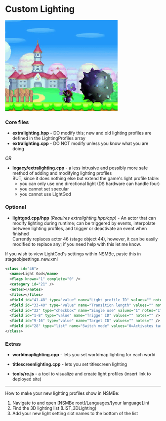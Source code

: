 # Custom Lighting

![Alt Text](image.gif)

### Core files
* **extralighting.hpp** - DO modify this; new and old lighting profiles are defined in the LightingProfiles array
* **extralighting.cpp** - DO NOT modify unless you know what you are doing

*OR*
* **legacy/extralighting.cpp** - a less intrusive and possibly more safe method of adding and modifying lighting profiles\
BUT, since it does nothing else but extend the game's light profile table:
	- you can only use one directional light (DS hardware can handle four)
	- you cannot set specular
	- you cannot use LightGod

### Optional
* **lightgod.cpp/hpp** (*Requires extralighting.hpp/cpp*) - An actor that can modify lighting during runtime; can be triggered by events, interpolate between lighting profiles, and trigger or deactivate an event when finished\
Currently replaces actor 46 (stage object 44), however, it can be easily modified to replace any; if you need help with this let me know.

If you wish to view LightGod's settings within NSMBe, paste this in stageobjsettings_new.xml
```xml
<class id="46">
  <name>Light God</name>
  <flags known="1" complete="0" />
  <category id="21" />
  <notes></notes>
  <files></files>
  <field id="41-48" type="value" name="Light profile ID" values="" notes="Light profile to switch to" />
  <field id="33-40" type="value" name="Transition length" values="" notes="Time it takes to switch light profiles (frames*5)" />
  <field id="32" type="checkbox" name="Single use" values="1" notes="If set actor is destroyed after being triggered once" />
  <field id="1-8" type="value" name="Trigger ID" values="" notes="" />
  <field id="9-16" type="value" name="Target ID" values="" notes="" />
  <field id="28" type="list" name="Switch mode" values="0=Activates target,1=Deactivates target" notes="If a target ID is set" />
</class>
```

### Extras
* **worldmaplighting.cpp** - lets you set worldmap lighting for each world
* **titlescreenlighting.cpp** - lets you set titlescreen lighting


* **tools/re.js** - a tool to visualize and create light profiles (insert link to deployed site)

---

How to make your new lighting profiles show in NSMBe: 
1. Navigate to and open [NSMBe root]/Languages/[your language].ini
2. Find the 3D lighting list (LIST_3DLighting)
3. Add your new light setting slot names to the bottom of the list
